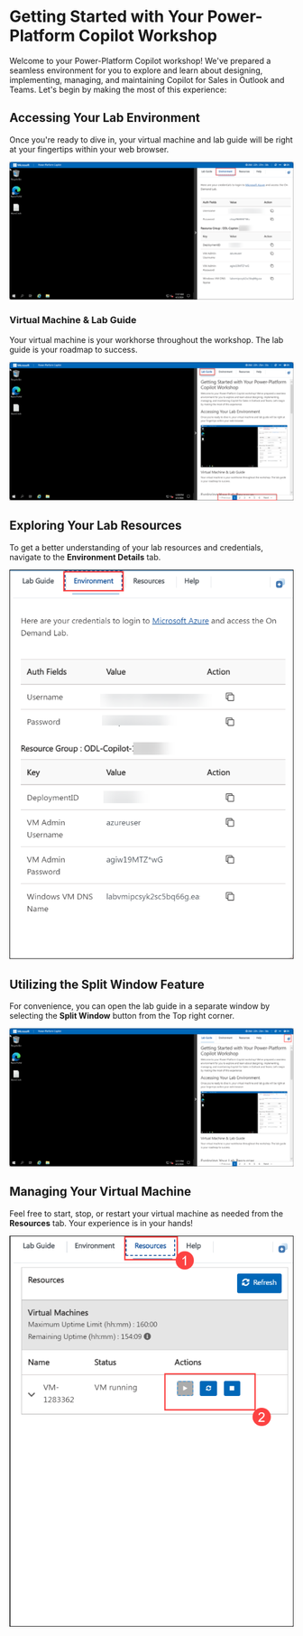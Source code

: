 # Getting Started with Your Power-Platform Copilot Workshop
 
Welcome to your Power-Platform Copilot workshop! We've prepared a seamless environment for you to explore and learn about designing, implementing, managing, and maintaining Copilot for Sales in Outlook and Teams. Let's begin by making the most of this experience:
 
## Accessing Your Lab Environment
 
Once you're ready to dive in, your virtual machine and lab guide will be right at your fingertips within your web browser.
 
   ![screenshot of the prompt ](../Media/mainpgg.png) 

### Virtual Machine & Lab Guide
 
Your virtual machine is your workhorse throughout the workshop. The lab guide is your roadmap to success.

   ![screenshot of the prompt ](../Media/maingg.png)  
 
## Exploring Your Lab Resources
 
To get a better understanding of your lab resources and credentials, navigate to the **Environment Details** tab.
 
   ![screenshot of the prompt ](../Media/env.png)  
 
## Utilizing the Split Window Feature
 
For convenience, you can open the lab guide in a separate window by selecting the **Split Window** button from the Top right corner.
 
   ![screenshot of the prompt ](../Media/main2.png) 
 
## Managing Your Virtual Machine
 
Feel free to start, stop, or restart your virtual machine as needed from the **Resources** tab. Your experience is in your hands!
 
   ![screenshot of the prompt ](../Media/vmrunning.png) 
